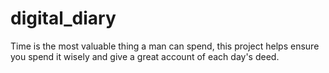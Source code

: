 # digital_diary
Time is the most valuable thing a man can spend, this project helps ensure you spend it wisely and give a great account of each day's deed.
